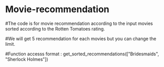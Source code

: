 # Movie-recommendation

#The code is for movie recommendation according to the input movies sorted according to the Rotten Tomatoes rating.

#We will get 5 recommendation for each movies but you can change the limit.

#Function accesss format :
get_sorted_recommendations(["Bridesmaids", "Sherlock Holmes"])
